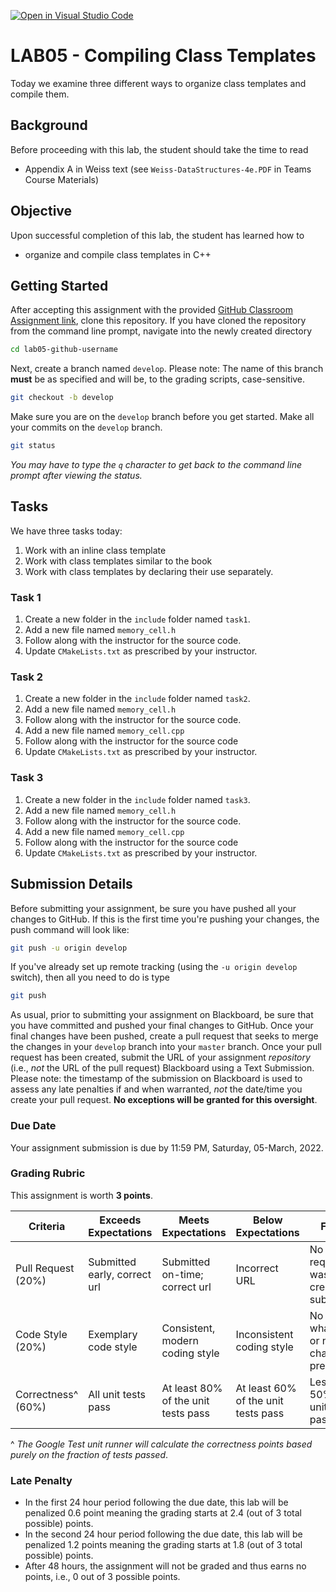 [![Open in Visual Studio Code](https://classroom.github.com/assets/open-in-vscode-f059dc9a6f8d3a56e377f745f24479a46679e63a5d9fe6f495e02850cd0d8118.svg)](https://classroom.github.com/online_ide?assignment_repo_id=7222189&assignment_repo_type=AssignmentRepo)
# LAB05 - Compiling Class Templates

Today we examine three different ways to organize class templates and compile them.

## Background

Before proceeding with this lab, the student should take the time to read

* Appendix A in Weiss text (see `Weiss-DataStructures-4e.PDF` in Teams Course Materials)

## Objective

Upon successful completion of this lab, the student has learned how to

* organize and compile class templates in C++

## Getting Started

After accepting this assignment with the provided [GitHub Classroom Assignment link](https://classroom.github.com/a/QhrK--GK), clone this repository. If you have cloned the repository from the command line prompt, navigate into the newly created directory

```bash
cd lab05-github-username
```

Next, create a branch named `develop`. Please note: The name of this branch **must** be as specified and will be, to the grading scripts, case-sensitive.

```bash
git checkout -b develop
```

Make sure you are on the `develop` branch before you get started. Make all your commits on the `develop` branch.

```bash
git status
```

_You may have to type the `q` character to get back to the command line prompt after viewing the status._

## Tasks

We have three tasks today:

1. Work with an inline class template
1. Work with class templates similar to the book
1. Work with class templates by declaring their use separately.

### Task 1

1. Create a new folder in the `include` folder named `task1`.
1. Add a new file named `memory_cell.h`
1. Follow along with the instructor for the source code.
1. Update `CMakeLists.txt` as prescribed by your instructor.

### Task 2

1. Create a new folder in the `include` folder named `task2`.
1. Add a new file named `memory_cell.h`
1. Follow along with the instructor for the source code.
1. Add a new file named `memory_cell.cpp`
1. Follow along with the instructor for the source code
1. Update `CMakeLists.txt` as prescribed by your instructor.

### Task 3

1. Create a new folder in the `include` folder named `task3`.
1. Add a new file named `memory_cell.h`
1. Follow along with the instructor for the source code.
1. Add a new file named `memory_cell.cpp`
1. Follow along with the instructor for the source code
1. Update `CMakeLists.txt` as prescribed by your instructor.

## Submission Details

Before submitting your assignment, be sure you have pushed all your changes to GitHub. If this is the first time you're pushing your changes, the push command will look like:

```bash
git push -u origin develop
```

If you've already set up remote tracking (using the `-u origin develop` switch), then all you need to do is type

```bash
git push
```

As usual, prior to submitting your assignment on Blackboard, be sure that you have committed and pushed your final changes to GitHub. Once your final changes have been pushed, create a pull request that seeks to merge the changes in your `develop` branch into your `master` branch. Once your pull request has been created, submit the URL of your assignment _repository_ (i.e., _not_ the URL of the pull request) Blackboard using a Text Submission. Please note: the timestamp of the submission on Blackboard is used to assess any late penalties if and when warranted, _not_ the date/time you create your pull request. **No exceptions will be granted for this oversight**.

### Due Date

Your assignment submission is due by 11:59 PM, Saturday, 05-March, 2022.

### Grading Rubric

This assignment is worth **3 points**.

Criteria          | Exceeds Expectations        | Meets Expectations             | Below Expectations | Failure                                                 |
------------------|-----------------------------|--------------------------------|--------------------|---------------------------------------------------------|
Pull Request (20%)| Submitted early, correct url| Submitted on-time; correct url | Incorrect URL            | No pull request was created or submitted          |
Code Style (20%)  | Exemplary code style        | Consistent, modern coding style    | Inconsistent coding style| No style whatsoever or no code changes present|
Correctness^ (60%)| All unit tests pass         | At least 80% of the unit tests pass| At least 60% of the unit tests pass| Less than 50% of the unit tests pass|

^ _The Google Test unit runner will calculate the correctness points based purely on the fraction of tests passed_.

### Late Penalty

* In the first 24 hour period following the due date, this lab will be penalized 0.6 point meaning the grading starts at 2.4 (out of 3 total possible) points.
* In the second 24 hour period following the due date, this lab will be penalized 1.2 points meaning the grading starts at 1.8 (out of 3 total possible) points.
* After 48 hours, the assignment will not be graded and thus earns no points, i.e., 0 out of 3 possible points.
